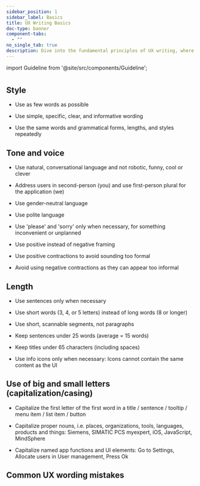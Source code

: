 ```yaml
---
sidebar_position: 1
sidebar_label: Basics
title: UX Writing Basics
doc-type: banner
component-tabs:
  - ""
no_single_tab: true
description: Dive into the fundamental principles of UX writing, where you'll learn how to create text that enhances user experience by being clear, concise, and user-friendly. This section lays the groundwork for all your UX writing endeavors.
---
```


import Guideline from '@site/src/components/Guideline';

#

## Style

- Use as few words as possible

- Use simple, specific, clear, and informative wording

- Use the same words and grammatical forms, lengths, and styles repeatedly

## Tone and voice

- Use natural, conversational language and not robotic, funny, cool or clever

- Address users in second-person (you) and use first-person plural for the application (we)

- Use gender-neutral language

- Use polite language

- Use 'please' and 'sorry' only when necessary, for something inconvenient or unplanned

- Use positive instead of negative framing

- Use positive contractions to avoid sounding too formal

- Avoid using negative contractions as they can appear too informal

<div class="d-flex flex-wrap">
<span class="m-2">
<Guideline do label='their, them, theirs, salesperson'></Guideline>
<Guideline do={false} label='his, hers, him, salesman'></Guideline>
</span>

<span class="m-2">
<Guideline do label='Welcome to this application'></Guideline>
<Guideline do={false} label='Hey there!'></Guideline>
</span>

<span class="m-2">
<Guideline do label='X appears when detail view has selected events'></Guideline>
<Guideline do={false} label='X doesn’t appear if detail view has no selected events'></Guideline>
</span>

<span class="m-2">
<Guideline do label='cannot, will not'></Guideline>
<Guideline do={false} label='can’t, won’t'></Guideline>
</span>

<span class="m-2">
<Guideline do label='you’ll, we’ve'></Guideline>
<Guideline do={false} label='you will, we have'></Guideline>
</span>

</div>

## Length

- Use sentences only when necessary

- Use short words (3, 4, or 5 letters) instead of long words (8 or longer)

- Use short, scannable segments, not paragraphs

- Keep sentences under 25 words (average = 15 words)

- Keep titles under 65 characters (including spaces)

- Use info icons only when necessary: Icons cannot contain the same content as the UI

## Use of big and small letters (capitalization/casing)

- Capitalize the first letter of the first word in a title / sentence / tooltip / menu item / list item / button

- Capitalize proper nouns, i.e. places, organizations, tools, languages, products and things: Siemens, SIMATIC PCS myexpert, iOS, JavaScript, MindSphere

- Capitalize named app functions and UI elements: Go to Settings, Allocate users in User management, Press Ok

<div class="d-flex flex-wrap">
<span class="m-2">
<Guideline do label='Go to Settings'></Guideline>
<Guideline do={false} label='Go To Settings'></Guideline>
</span>

<span class="m-2">
<Guideline do label='Press OK'></Guideline>
<Guideline do={false} label='Press Ok'></Guideline>
</span>

<span class="m-2">
<Guideline do label='Log in'></Guideline>
<Guideline do={false} label='LOG IN'></Guideline>
</span>

<span class="m-2">
<Guideline do label='For more information, see Siemens Industry Online Support.'></Guideline>
<Guideline do={false} label='For more information, see Siemens industry online support.'></Guideline>
</span>

</div>

## Common UX wording mistakes

<div class="d-flex flex-wrap">
<span class="m-2">
<Guideline do label='time zone'></Guideline>
<Guideline do={false} label='timezone'></Guideline>
</span>

<span class="m-2">
<Guideline do label='log file'></Guideline>
<Guideline do={false} label='logfile'></Guideline>
</span>

<span class="m-2">
<Guideline do label='log in (as an action)'></Guideline>
<Guideline do={false} label='login'></Guideline>
</span>

<span class="m-2">
<Guideline do label='login (as a noun)'></Guideline>
<Guideline do={false} label='log in'></Guideline>
</span>

<span class="m-2">
<Guideline do label='equipment'></Guideline>
<Guideline do={false} label='equipments'></Guideline>
</span>

<span class="m-2">
<Guideline do label='feedback'></Guideline>
<Guideline do={false} label='feedbacks'></Guideline>
</span>

<span class="m-2">
<Guideline do label='training'></Guideline>
<Guideline do={false} label='trainings'></Guideline>
</span>

<span class="m-2">
<Guideline do label='current'></Guideline>
<Guideline do={false} label='actual'></Guideline>
</span>

<span class="m-2">
<Guideline do label='avoid "shall"'></Guideline>
<Guideline do={false} label='user shall manage users'></Guideline>
</span>

<span class="m-2">
<Guideline do label='Siemens has'></Guideline>
<Guideline do={false} label='Siemens have'></Guideline>
</span>

<span class="m-2">
<Guideline do label='34 million / 35 billion'></Guideline>
<Guideline do={false} label='34’ / 35“'></Guideline>
</span>

<span class="m-2">
<Guideline do label='34 million'></Guideline>
<Guideline do={false} label='34 millions'></Guideline>
</span>

</div>
